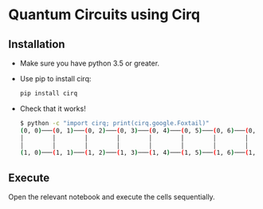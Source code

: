 # Quantum Circuits using Cirq

## Installation

* Make sure you have python 3.5 or greater.

* Use pip to install cirq:

    ```bash
    pip install cirq
    ```

* Check that it works!

    ```bash
    $ python -c "import cirq; print(cirq.google.Foxtail)"
    (0, 0)───(0, 1)───(0, 2)───(0, 3)───(0, 4)───(0, 5)───(0, 6)───(0, 7)───(0, 8)───(0, 9)───(0, 10)
    │        │        │        │        │        │        │        │        │        │        │
    │        │        │        │        │        │        │        │        │        │        │
    (1, 0)───(1, 1)───(1, 2)───(1, 3)───(1, 4)───(1, 5)───(1, 6)───(1, 7)───(1, 8)───(1, 9)───(1, 10)
    ```

## Execute

Open the relevant notebook and execute the cells sequentially.
